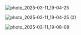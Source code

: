 ![photo_2025-03-11_19-04-25](https://github.com/user-attachments/assets/be5dd744-624b-48af-bb29-d6e351a1bdf5)

![photo_2025-03-11_19-04-25 (2)](https://github.com/user-attachments/assets/cd771312-dee8-4eec-b514-ed956e0a1a40)

![photo_2025-03-11_19-08-08](https://github.com/user-attachments/assets/7b79afe8-9e39-4df8-8e94-dc6c5e3faf17)
